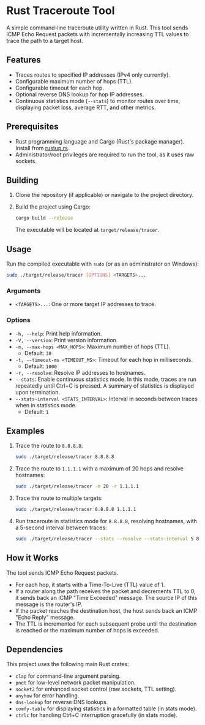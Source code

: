 # Rust Traceroute Tool

A simple command-line traceroute utility written in Rust. This tool sends ICMP Echo Request packets with incrementally increasing TTL values to trace the path to a target host.

## Features

-   Traces routes to specified IP addresses (IPv4 only currently).
-   Configurable maximum number of hops (TTL).
-   Configurable timeout for each hop.
-   Optional reverse DNS lookup for hop IP addresses.
-   Continuous statistics mode (`--stats`) to monitor routes over time, displaying packet loss, average RTT, and other metrics.

## Prerequisites

-   Rust programming language and Cargo (Rust's package manager). Install from [rustup.rs](https://rustup.rs/).
-   Administrator/root privileges are required to run the tool, as it uses raw sockets.

## Building

1.  Clone the repository (if applicable) or navigate to the project directory.
2.  Build the project using Cargo:

    ```bash
    cargo build --release
    ```

    The executable will be located at `target/release/tracer`.

## Usage

Run the compiled executable with `sudo` (or as an administrator on Windows):

```bash
sudo ./target/release/tracer [OPTIONS] <TARGETS>...
```

### Arguments

-   `<TARGETS>...`: One or more target IP addresses to trace.

### Options

-   `-h, --help`: Print help information.
-   `-V, --version`: Print version information.
-   `-m, --max-hops <MAX_HOPS>`: Maximum number of hops (TTL).
    -   Default: `30`
-   `-t, --timeout-ms <TIMEOUT_MS>`: Timeout for each hop in milliseconds.
    -   Default: `1000`
-   `-r, --resolve`: Resolve IP addresses to hostnames.
-   `--stats`: Enable continuous statistics mode. In this mode, traces are run repeatedly until Ctrl+C is pressed. A summary of statistics is displayed upon termination.
-   `--stats-interval <STATS_INTERVAL>`: Interval in seconds between traces when in statistics mode.
    -   Default: `1`

## Examples

1.  Trace the route to `8.8.8.8`:

    ```bash
    sudo ./target/release/tracer 8.8.8.8
    ```

2.  Trace the route to `1.1.1.1` with a maximum of 20 hops and resolve hostnames:

    ```bash
    sudo ./target/release/tracer -m 20 -r 1.1.1.1
    ```

3.  Trace the route to multiple targets:

    ```bash
    sudo ./target/release/tracer 8.8.8.8 1.1.1.1
    ```

4.  Run traceroute in statistics mode for `8.8.8.8`, resolving hostnames, with a 5-second interval between traces:

    ```bash
    sudo ./target/release/tracer --stats --resolve --stats-interval 5 8.8.8.8
    ```

## How it Works

The tool sends ICMP Echo Request packets.
-   For each hop, it starts with a Time-To-Live (TTL) value of 1.
-   If a router along the path receives the packet and decrements TTL to 0, it sends back an ICMP "Time Exceeded" message. The source IP of this message is the router's IP.
-   If the packet reaches the destination host, the host sends back an ICMP "Echo Reply" message.
-   The TTL is incremented for each subsequent probe until the destination is reached or the maximum number of hops is exceeded.

## Dependencies

This project uses the following main Rust crates:
-   `clap` for command-line argument parsing.
-   `pnet` for low-level network packet manipulation.
-   `socket2` for enhanced socket control (raw sockets, TTL setting).
-   `anyhow` for error handling.
-   `dns-lookup` for reverse DNS lookups.
-   `comfy-table` for displaying statistics in a formatted table (in stats mode).
-   `ctrlc` for handling Ctrl+C interruption gracefully (in stats mode).
